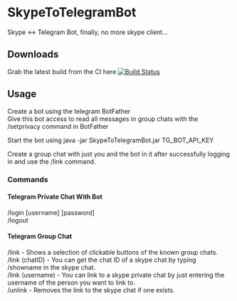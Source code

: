 # SkypeToTelegramBot   
Skype &lt;-> Telegram Bot, finally, no more skype client...

## Downloads   
Grab the latest build from the CI here [![Build Status](http://ci.zackpollard.pro/job/SkypeToTelegramBot/badge/icon)](http://ci.zackpollard.pro/job/SkypeToTelegramBot/)

## Usage
Create a bot using the telegram BotFather   
Give this bot access to read all messages in group chats with the /setprivacy command in BotFather

Start the bot using java -jar SkypeToTelegramBot.jar TG_BOT_API_KEY

Create a group chat with just you and the bot in it after successfully logging in and use the /link command.

### Commands
#### Telegram Private Chat With Bot   
/login [username] [password]   
/logout

#### Telegram Group Chat   
/link - Shows a selection of clickable buttons of the known group chats.   
/link (chatID) - You can get the chat ID of a skype chat by typing /showname in the skype chat.   
/link (username) - You can link to a skype private chat by just entering the username of the person you want to link to.   
/unlink - Removes the link to the skype chat if one exists.   
